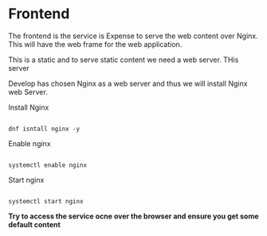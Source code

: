 # Frontend

The frontend is the service is Expense to serve the web content over Nginx. This will have the web frame for the web application.

This is a static and to serve static content we need a web server. THis server

Develop has chosen Nginx as a web server and thus we will install Nginx web Server.

Install Nginx
```

dnf isntall nginx -y
```
Enable nginx
```

systemctl enable nginx
```

Start nginx
```

systemctl start nginx
```

**Try to access the service ocne over the browser and ensure you get some default content**



